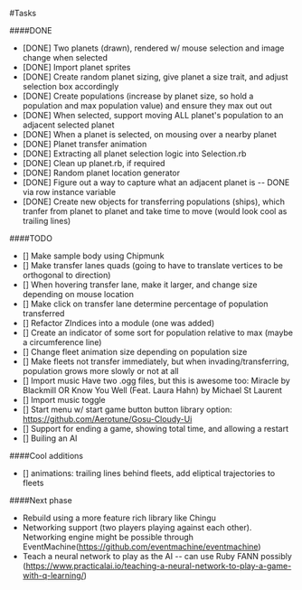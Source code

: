 #Tasks

####DONE
- [DONE] Two planets (drawn), rendered w/ mouse selection and image change when selected
- [DONE] Import planet sprites
- [DONE] Create random planet sizing, give planet a size trait, and adjust selection box accordingly
- [DONE] Create populations (increase by planet size, so hold a population and max population value) and ensure they max out out
- [DONE] When selected, support moving ALL planet's population to an adjacent selected planet
- [DONE] When a planet is selected, on mousing over a nearby planet
- [DONE] Planet transfer animation
- [DONE] Extracting all planet selection logic into Selection.rb
- [DONE] Clean up planet.rb, if required
- [DONE] Random planet location generator
- [DONE] Figure out a way to capture what an adjacent planet is -- DONE via row instance variable
- [DONE] Create new objects for transferring populations (ships), which tranfer from planet to planet
   and take time to move (would look cool as trailing lines)

####TODO

- [] Make sample body using Chipmunk
- [] Make transfer lanes quads (going to have to translate vertices to be orthogonal to direction)
- [] When hovering transfer lane, make it larger, and change size depending on mouse location
- [] Make click on transfer lane determine percentage of population transferred
- [] Refactor ZIndices into a module (one was added)
- [] Create an indicator of some sort for population relative to max (maybe a circumference line)
- [] Change fleet animation size depending on population size
- [] Make fleets not transfer immediately, but when invading/transferring, population grows more slowly or not at all
- [] Import music
   Have two .ogg files, but this is awesome too: Miracle by Blackmill﻿ OR Know You Well (Feat. Laura Hahn) by Michael St﻿ Laurent
- [] Import music toggle
- [] Start menu w/ start game button
        button library option: https://github.com/Aerotune/Gosu-Cloudy-Ui
- [] Support for ending a game, showing total time, and allowing a restart
- [] Builing an AI

####Cool additions
- [] animations: trailing lines behind fleets, add eliptical trajectories to fleets

####Next phase
- Rebuild using a more feature rich library like Chingu
- Networking support (two players playing against each other). Networking engine might be possible through EventMachine(https://github.com/eventmachine/eventmachine)
- Teach a neural network to play as the AI -- can use Ruby FANN possibly (https://www.practicalai.io/teaching-a-neural-network-to-play-a-game-with-q-learning/)
